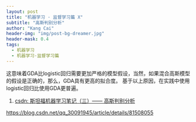 ```yaml
---
layout: post
title: "机器学习 · 监督学习篇 X"
subtitle: "高斯判别分析"
author: "Kang Cai"
header-img: "img/post-bg-dreamer.jpg"
header-mask: 0.4
tags:
  - 机器学习
  - 机器学习·监督学习篇
---
```




这意味着GDA比logistic回归需要更加严格的模型假设，当然，如果混合高斯模型的假设是正确的，那么，GDA具有更高的拟合度。
基于以上原因，在实践中使用logistic回归比使用GDA更普遍。

1. [csdn: 斯坦福机器学习笔记（三）—— 高斯判别分析](https://blog.csdn.net/qq_30091945/article/details/81503187)

https://blog.csdn.net/qq_30091945/article/details/81508055